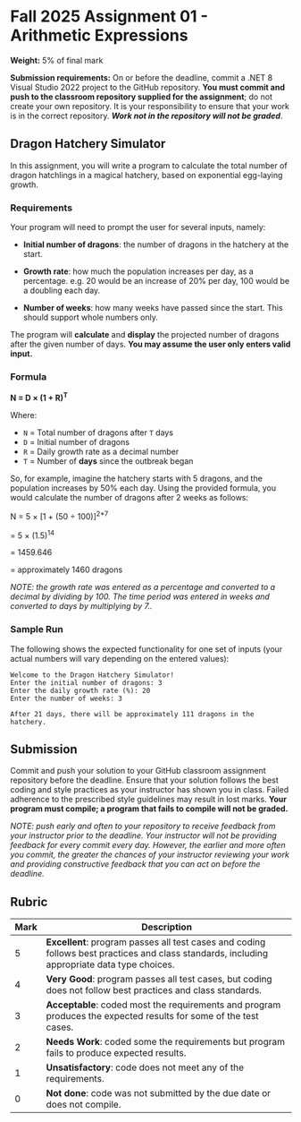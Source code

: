 # Fall 2025 Assignment 01 - Arithmetic Expressions
__Weight:__ 5% of final mark

__Submission requirements:__ On or before the deadline, commit a .NET 8 Visual Studio 2022 project to the GitHub repository. __You must commit and push to the classroom repository supplied for the assignment__; do not create your own repository. It is your responsibility to ensure that your work is in the correct repository. ___Work not in the repository will not be graded___.

## Dragon Hatchery Simulator
In this assignment, you will write a program to calculate the total number of dragon hatchlings in a magical hatchery, based on exponential egg-laying growth.

### Requirements
Your program will need to prompt the user for several inputs, namely:

- **Initial number of dragons**: the number of dragons in the hatchery at the start.

- **Growth rate**: how much the population increases per day, as a percentage. e.g. 20 would be an increase of 20% per day, 100 would be a doubling each day.

- **Number of weeks**: how many weeks have passed since the start. This should support whole numbers only.

The program will **calculate** and **display** the projected number of dragons after the given number of days. **You may assume the user only enters valid input.**

### Formula

__N = D × (1 + R)<sup>T</sup>__

Where:

- `N` = Total number of dragons after `T` days
- `D` = Initial number of dragons
- `R` = Daily growth rate as a decimal number
- `T` = Number of **days** since the outbreak began

So, for example, imagine the hatchery starts with 5 dragons, and the population increases by 50% each day. Using the provided formula, you would calculate the number of dragons after 2 weeks as follows:

N = 5 × [1 + (50 ÷ 100)]<sup>2*7</sup> 

= 5 × (1.5)<sup>14</sup> 

= 1459.646

= approximately 1460 dragons

_NOTE: the growth rate was entered as a percentage and converted to a decimal by dividing by 100. The time period was entered in weeks and converted to days by multiplying by 7.._

### Sample Run
The following shows the expected functionality for one set of inputs (your actual numbers will vary depending on the entered values):

```
Welcome to the Dragon Hatchery Simulator!  
Enter the initial number of dragons: 3  
Enter the daily growth rate (%): 20  
Enter the number of weeks: 3  

After 21 days, there will be approximately 111 dragons in the hatchery.  
```

## Submission
Commit and push your solution to your GitHub classroom assignment repository before the deadline. Ensure that your solution follows the best coding and style practices as your instructor has shown you in class. Failed adherence to the prescribed style guidelines may result in lost marks. __Your program must compile; a program that fails to compile will not be graded.__

_NOTE: push early and often to your repository to receive feedback from your instructor prior to the deadline. Your instructor will not be providing feedback for every commit every day. However, the earlier and more often you commit, the greater the chances of your instructor reviewing your work and providing constructive feedback that you can act on before the deadline._

## Rubric
| Mark | Description |
|---|---|
| 5  | **Excellent**: program passes all test cases and coding follows best practices and class standards, including appropriate data type choices. |
| 4  | **Very Good**: program passes all test cases, but coding does not follow best practices and class standards. |
| 3  | **Acceptable**: coded most the requirements and program produces the expected results for some of the test cases. |
| 2  | **Needs Work**: coded some the requirements but program fails to produce expected results. |
| 1  | **Unsatisfactory**: code does not meet any of the requirements. |
| 0  | **Not done**: code was not submitted by the due date or does not compile. |
